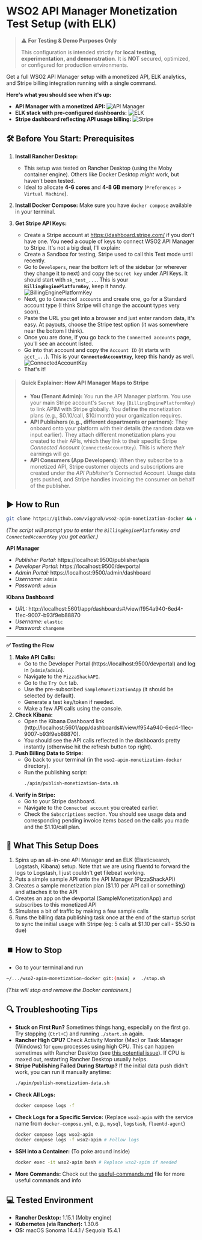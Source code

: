 # WSO2 API Manager Monetization Test Setup (with ELK)

> ⚠️ **For Testing & Demo Purposes Only**
>
> This configuration is intended strictly for **local testing, experimentation, and demonstration**. It is **NOT** secured, optimized, or configured for production environments.

Get a full WSO2 API Manager setup with a monetized API, ELK analytics, and Stripe billing integration running with a single command.

**Here's what you should see when it's up:**

* **API Manager with a monetized API:**
    ![API Manager](./repo-images/monetized-api.png)
* **ELK stack with pre-configured dashboards:**
    ![ELK](./repo-images/elk-kibana-dashboard.png)
* **Stripe dashboard reflecting API usage billing:**
    ![Stripe](./repo-images/dynamic-billing-usage.png)


## 🛠️ Before You Start: Prerequisites

1.  **Install Rancher Desktop:**
    * This setup was tested on Rancher Desktop (using the Moby container engine). Others like Docker Desktop *might* work, but haven't been tested.
    * Ideal to allocate **4-6 cores** and **4-8 GB memory** (`Preferences > Virtual Machine`).

2.  **Install Docker Compose:** Make sure you have `docker compose` available in your terminal.

3.  **Get Stripe API Keys:**
    * Create a Stripe account at https://dashboard.stripe.com/ if you don't have one. You need a couple of keys to connect WSO2 API Manager to Stripe. It's not a big deal, I'll explain:
    - Create a Sandbox for testing, Stripe used to call this Test mode until recently.
    - Go to `Developers`, near the bottom left of the sidebar (or wherever they change it to next) and copy the `Secret key` under API Keys. It should start with `sk_test_...`. This is your **`BillingEnginePlatformKey`**, keep it handy. 
        ![BillingEnginePlatformKey](./repo-images/BillingEnginePlatformAccountKey.png)
    - Next, go to `Connected accounts` and create one, go for a Standard account type (I think Stripe will change the account types very soon).
    - Paste the URL you get into a browser and just enter random data, it's easy. At payouts, choose the Stripe test option (it was somewhere near the bottom I think).
    - Once you are done, if you go back to the `Connected accounts` page, you'll see an account listed. 
    - Go into that account and copy the `Account ID` (it starts with `acct_...`). This is your **`ConnectedAccountKey`**, keep this handy as well. 
        ![ConnectedAccountKey](./repo-images/Connected-account-key.png)
    - That's it!

       
> #### Quick Explainer: How API Manager Maps to Stripe
>
> * **You (Tenant Admin):** You run the API Manager platform. You use your main Stripe account's `Secret Key` (`BillingEnginePlatformKey`) to link APIM with Stripe globally. You define the monetization plans (e.g., $0.10/call, $10/month) your organization requires. 
> * **API Publishers (e.g., different departments or partners):** They onboard onto your platform with their details (the random data we input earlier). They  attach different monetization plans you created to their APIs, which  they link to their specific Stripe *Connected Account* (`ConnectedAccountKey`). This is where *their* earnings will go.
> * **API Consumers (App Developers):** When they subscribe to a monetized API, Stripe customer objects and subscriptions are created under the *API Publisher's* Connected Account. Usage data gets pushed, and Stripe handles invoicing the consumer on behalf of the publisher.


## ▶️ How to Run
```bash
git clone https://github.com/viggnah/wso2-apim-monetization-docker && cd wso2-apim-monetization-docker && chmod +x ./start.sh && ./start.sh
```
*(The script will prompt you to enter the `BillingEnginePlatformKey` and `ConnectedAccountKey` you got earlier.)*


**API Manager**
* *Publisher Portal:* https://localhost:9500/publisher/apis
* *Developer Portal:* https://localhost:9500/devportal
* *Admin Portal:* https://localhost:9500/admin/dashboard
* *Username:* `admin`
* *Password:* `admin`

**Kibana Dashboard**

* *URL:* http://localhost:5601/app/dashboards#/view/f954a940-6ed4-11ec-9007-b93f9eb88870
* *Username:* `elastic`
* *Password:* `changeme` 

---

**✅ Testing the Flow**

1.  **Make API Calls:**
    * Go to the Developer Portal (https://localhost:9500/devportal) and log in (`admin`/`admin`).
    * Navigate to the `PizzaShackAPI`.
    * Go to the `Try Out` tab.
    * Use the pre-subscribed `SampleMonetizationApp` (it should be selected by default).
    * Generate a test key/token if needed.
    * Make a few API calls using the console.
2.  **Check Kibana:**
    * Open the Kibana Dashboard link (http://localhost:5601/app/dashboards#/view/f954a940-6ed4-11ec-9007-b93f9eb88870).
    * You should see the API calls reflected in the dashboards pretty instantly (otherwise hit the refresh button top right).
3.  **Push Billing Data to Stripe:**
    * Go back to your terminal (in the `wso2-apim-monetization-docker` directory).
    * Run the publishing script:
        ```bash
        ./apim/publish-monetization-data.sh
        ```
4.  **Verify in Stripe:**
    * Go to your Stripe dashboard.
    * Navigate to the `Connected account` you created earlier.
    * Check the `Subscriptions` section. You should see usage data and corresponding pending invoice items based on the calls you made and the $1.10/call plan.


## 🤔 What This Setup Does
1. Spins up an all-in-one API Manager and an ELK (Elasticsearch, Logstash, Kibana) setup. Note that we are using fluentd to forward the logs to Logstash, I just couldn't get filebeat working. 
2. Puts a simple sample API onto the API Manager (PizzaShackAPI)
3. Creates a sample monetization plan ($1.10 per API call or something) and attaches it to the API
4. Creates an app on the devportal (SampleMonetizationApp) and subscribes to this monetized API
5. Simulates a bit of traffic by making a few sample calls
6. Runs the billing data publishing task once at the end of the startup script to sync the initial usage with Stripe (eg: 5 calls at $1.10 per call - $5.50 is due)


## ⏹️ How to Stop 
* Go to your terminal and run 
```bash
~/.../wso2-apim-monetization-docker git:(main) ✗  ./stop.sh
```
*(This will stop and remove the Docker containers.)*


## 🔍 Troubleshooting Tips

* **Stuck on First Run?** Sometimes things hang, especially on the first go. Try stopping (`Ctrl+C`) and running `./start.sh` again.
* **Rancher High CPU?** Check Activity Monitor (Mac) or Task Manager (Windows) for `qemu` processes using high CPU. This can happen sometimes with Rancher Desktop (see [this potential issue](https://github.com/rancher-sandbox/rancher-desktop/issues/7087)). If CPU is maxed out, restarting Rancher Desktop usually helps.
* **Stripe Publishing Failed During Startup?** If the initial data push didn't work, you can run it manually anytime:
    ```bash
    ./apim/publish-monetization-data.sh
    ```
* **Check All Logs:**
    ```bash
    docker compose logs -f
    ```
* **Check Logs for a Specific Service:** (Replace `wso2-apim` with the service name from `docker-compose.yml`, e.g., `mysql`, `logstash`, `fluentd-agent`)
    ```bash
    docker compose logs wso2-apim
    docker compose logs -f wso2-apim # Follow logs
    ```
* **SSH into a Container:** (To poke around inside)
    ```bash
    docker exec -it wso2-apim bash # Replace wso2-apim if needed
    ```
* **More Commands:** Check out the [useful-commands.md](./useful-commands.md) file for more useful commands and info


## 💻 Tested Environment

* **Rancher Desktop:** 1.15.1 (Moby engine)
* **Kubernetes (via Rancher):** 1.30.6
* **OS:** macOS Sonoma 14.4.1 / Sequoia 15.4.1
